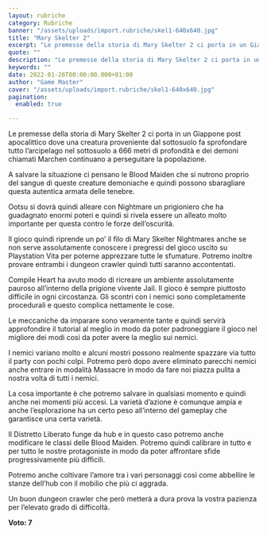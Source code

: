 ```yaml
---
layout: rubriche
category: Rubriche
banner: "/assets/uploads/import.rubriche/skel1-640x640.jpg"
title: "Mary Skelter 2"
excerpt: "Le premesse della storia di Mary Skelter 2 ci porta in un Giappone post apocalittico dove una creatura proveniente dal sottosuolo fa sprofondare tutto l’arcipelago nel sottosuolo a 666 metri di profondità e dei demoni chiamati Marchen continuano a perseguitare la popolazione. A salvare la situazione ci pensano le Blood Maiden che si nutrono proprio [&hellip"
quote: ""
description: "Le premesse della storia di Mary Skelter 2 ci porta in un Giappone post apocalittico dove una creatura proveniente dal sottosuolo fa sprofondare tutto l’arcipelago nel sottosuolo a 666 metri di profondità e dei demoni chiamati Marchen continuano a perseguitare la popolazione. A salvare la situazione ci pensano le Blood Maiden che si nutrono proprio [&hellip"
keywords: ""
date: 2022-01-26T00:00:00.000+01:00
author: "Game Master"
cover: "/assets/uploads/import.rubriche/skel1-640x640.jpg"
pagination:
  enabled: true

---
```


Le premesse della storia di Mary Skelter 2 ci porta in un Giappone post apocalittico dove una creatura proveniente dal sottosuolo fa sprofondare tutto l’arcipelago nel sottosuolo a 666 metri di profondità e dei demoni chiamati Marchen continuano a perseguitare la popolazione.

A salvare la situazione ci pensano le Blood Maiden che si nutrono proprio del sangue di queste creature demoniache e quindi possono sbaragliare questa autentica armata delle tenebre.

Ootsu si dovrà quindi alleare con Nightmare un prigioniero che ha guadagnato enormi poteri e quindi si rivela essere un alleato molto importante per questa contro le forze dell’oscurità.

Il gioco quindi riprende un po’ il filo di Mary Skelter Nightmares anche se non serve assolutamente conoscere i pregressi del gioco uscito su Playstation Vita per poterne apprezzare tutte le sfumature. Potremo inoltre provare entrambi i dungeon crawler quindi tutti saranno accontentati.

Compile Heart ha avuto modo di ricreare un ambiente assolutamente pauroso all’interno della prigione vivente Jail. Il gioco è sempre piuttosto difficile in ogni circostanza. Gli scontri con i nemici sono completamente procedurali e questo complica nettamente le cose.

Le meccaniche da imparare sono veramente tante e quindi servirà approfondire il tutorial al meglio in modo da poter padroneggiare il gioco nel migliore dei modi così da poter avere la meglio sui nemici.

I nemici variano molto e alcuni mostri possono realmente spazzare via tutto il party con pochi colpi. Potremo però dopo avere eliminato parecchi nemici anche entrare in modalità Massacre in modo da fare noi piazza pulita a nostra volta di tutti i nemici.

La cosa importante è che potremo salvare in qualsiasi momento e quindi anche nei momenti più accesi. La varietà d’azione è comunque ampia e anche l’esplorazione ha un certo peso all’interno del gameplay che garantisce una certa varietà.

Il Distretto Liberato funge da hub e in questo caso potremo anche modificare le classi delle Blood Maiden. Potremo quindi calibrare in tutto e per tutto le nostre protagoniste in modo da poter affrontare sfide progressivamente più difficili.

Potremo anche coltivare l’amore tra i vari personaggi così come abbellire le stanze dell’hub con il mobilio che più ci aggrada.

Un buon dungeon crawler che però metterà a dura prova la vostra pazienza per l’elevato grado di difficoltà.

**Voto: 7**